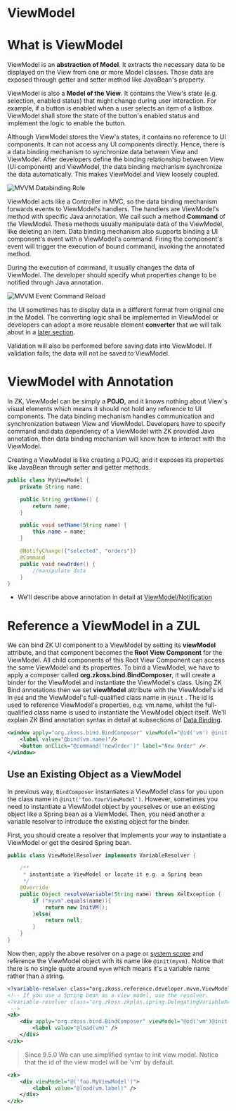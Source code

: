 # ViewModel

# What is ViewModel
ViewModel is an **abstraction of Model**. It extracts the necessary data to be displayed on the View from one or more Model classes. Those data are exposed through getter and setter method like JavaBean's property.

ViewModel is also a **Model of the View**. It contains the View's state (e.g. selection, enabled status) that might change during user interaction. For example, if a button is enabled when a user selects an item of a listbox. ViewModel shall store the state of the button's enabled status and implement the logic to enable the button.

Although ViewModel stores the View's states, it contains no reference to UI components. It can not access any UI components directly. Hence, there is a data binding mechanism to synchronize data between View and ViewModel. After developers define the binding relationship between View (UI component) and ViewModel, the data binding mechanism synchronize the data automatically. This makes ViewModel and View loosely coupled.

![MVVM Databinding Role]({{site.baseurl}}/zk_mvvm_ref/images/mvvm-databinding-role.png)

ViewModel acts like a Controller in MVC, so the data binding mechanism forwards events to ViewModel's handlers. The handlers are ViewModel's method with specific Java annotation. We call such a method **Command** of the ViewModel. These methods usually manipulate data of the ViewModel, like deleting an item. Data binding mechanism also supports binding a UI component's event with a ViewModel's command. Firing the component's event will trigger the execution of bound command, invoking the annotated method.

During the execution of command, it usually changes the data of ViewModel. The developer should specify what properties change to be notified through Java annotation.

![MVVM Event Command Reload]({{site.baseurl}}/zk_mvvm_ref/images/mvvm-event-command-reload.png)

the UI sometimes has to display data in a different format from original one in the Model. The converting logic shall be implemented in ViewModel or developers can adopt a more reusable element **converter** that we will talk about in a [later section](../data_binding/converter.html).

Validation will also be performed before saving data into ViewModel. If validation fails, the data will not be saved to ViewModel.

# ViewModel with Annotation
In ZK, ViewModel can be simply a **POJO**, and it knows nothing about View's visual elements which means it should not hold any reference to UI components. The data binding mechanism handles communication and synchronization between View and ViewModel. Developers have to specify command and data dependency of a ViewModel with ZK provided Java annotation, then data binding mechanism will know how to interact with the ViewModel.

Creating a ViewModel is like creating a POJO, and it exposes its properties like JavaBean through setter and getter methods.

```java
public class MyViewModel {
	private String name;

	public String getName() {
		return name;
	}

	public void setName(String name) {
		this.name = name;
	}

	@NotifyChange({"selected", "orders"})
	@Command
	public void newOrder() {
		//manipulate data
	}
}
```

* We'll describe above annotation in detail at [ViewModel/Notification](./notification.html)

# Reference a ViewModel in a ZUL
We can bind ZK UI component to a ViewModel by setting its **viewModel** attribute, and that component becomes the **Root View Component** for the ViewModel. All child components of this Root View Component can access the same ViewModel and its properties. To bind a ViewModel, we have to apply a composer called **org.zkoss.bind.BindComposer**, it will create a binder for the ViewModel and instantiate the ViewModel's class. Using ZK Bind annotations then we set **viewModel** attribute with the ViewModel's id in `@id` and the ViewModel's full-qualified class name in `@init` . The id is used to reference ViewModel's properties, e.g. vm.name, whilst the full-qualified class name is used to instantiate the ViewModel object itself. We'll explain ZK Bind annotation syntax in detail at subsections of [Data Binding](../data_binding/).

```xml
<window apply="org.zkoss.bind.BindComposer" viewModel="@id('vm') @init('foo.MyViewModel')">
    <label value="@bind(vm.name)"/>
    <button onClick="@command('newOrder')" label="New Order" />
</window>
```

## Use an Existing Object as a ViewModel
In previous way, `BindComposer` instantiates a ViewModel class for you upon the class name in `@init('foo.YourViewModel')`. However, sometimes you need to instantiate a ViewModel object by yourselves or use an existing object like a Spring bean as a ViewModel. Then, you need another a variable resolver to introduce the existing object for the binder.

First, you should create a resolver that implements your way to instantiate a ViewModel or get the desired Spring bean.
```java
public class ViewModelResolver implements VariableResolver {

	/**
	 * instantiate a ViewModel or locate it e.g. a Spring bean
	 */
	@Override
	public Object resolveVariable(String name) throws XelException {
		if ("myvm".equals(name)){
			return new InitVM();
		}else{
			return null;
		}
	}
}
```

Now then, apply the above resolver on a page or [system scope]({{site.baseurl}}/zk_dev_ref/ui_composing/zuml/el_expressions#System-level_Variable_Resolver) and reference the ViewModel object with its name like `@init(myvm)`. Notice that there is no single quote around `myvm` which means it's a variable name rather than a string.
```xml
<?variable-resolver class="org.zkoss.reference.developer.mvvm.ViewModelResolver"?>
<!-- If you use a Spring bean as a view model, use the resolver.
<?variable-resolver class="org.zkoss.zkplus.spring.DelegatingVariableResolver"?>
 -->
<zk>
	<div apply="org.zkoss.bind.BindComposer" viewModel="@id('vm')@init(myvm)">
		<label value="@load(vm)" />
	</div>
</zk>
```

> Since 9.5.0
We can use simplified syntax to init view model. Notice that the id of the view model will be 'vm' by default.
```xml
<zk>
	<div viewModel="@('foo.MyViewModel')">
		<label value="@load(vm.label)" />
	</div>
</zk>
```

